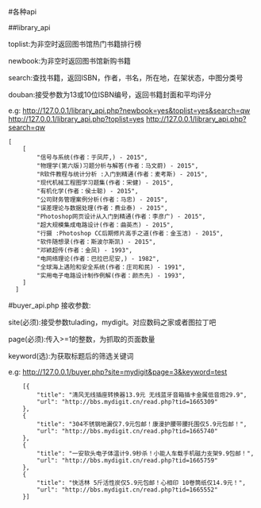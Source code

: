 #各种api

##library_api


toplist:为非空时返回图书馆热门书籍排行榜

newbook:为非空时返回图书馆新购书籍

search:查找书籍，返回ISBN，作者，书名，所在地，在架状态，中图分类号

douban:接受参数为13或10位ISBN编号，返回书籍封面和平均评分

e.g:
http://127.0.0.1/library_api.php?newbook=yes&toplist=yes&search=qw
http://127.0.0.1/library_api.php?toplist=yes
http://127.0.0.1/library_api.php?search=qw

```
[
    [
        "信号与系统(作者：于凤芹,) - 2015",
        "物理学(第六版)习题分析与解答(作者：马文蔚) - 2015",
        "R软件教程与统计分析 :入门到精通(作者：麦考斯) - 2015",
        "现代机械工程图学习题集(作者：宋健) - 2015",
        "有机化学(作者：侯士聪) - 2015",
        "公司财务管理案例分析(作者：马忠) - 2015",
        "误差理论与数据处理(作者：费业泰) - 2015",
        "Photoshop网页设计从入门到精通(作者：李彦广) - 2015",
        "超大规模集成电路设计(作者：曲英杰) - 2015",
        "行摄 :Photoshop CC后期修片高手之道(作者：金玉洁) - 2015",
        "软件随想录(作者：斯波尔斯凯) - 2015",
        "邓颖超传(作者：金凤) - 1993",
        "电网络理论(作者：巴拉巴尼安,) - 1982",
        "全球海上遇险和安全系统(作者：庄司和民) - 1991",
        "实用电子电路设计制作例解(作者：颜杰先) - 1993",
    ]
  ]
```

#buyer_api.php
接收参数:

site(必须):接受参数tulading，mydigit。对应数码之家或者图拉丁吧

page(必须):传入>=1的整数，为抓取的页面数量

keyword(选):为获取标题后的筛选关键词

e.g:
http://127.0.0.1/buyer.php?site=mydigit&page=3&keyword=test

```
    [{
        "title": "清风无线插座转换器13.9元 无线蓝牙音箱插卡金属低音炮29.9",
        "url": "http://bbs.mydigit.cn/read.php?tid=1665309"
    },
    {
        "title": "304不锈钢地漏仅7.9元包邮！康漫护腰带腰托围仅5.9元包邮！",
        "url": "http://bbs.mydigit.cn/read.php?tid=1665740"
    },
    {
        "title": "一安软头电子体温计9.9秒杀！小能人车载手机磁力支架9.9包邮！",
        "url": "http://bbs.mydigit.cn/read.php?tid=1665759"
    },
    {
        "title": "快活林 5斤活性炭仅5.9元包邮！心相印 10卷筒纸仅14.9元！",
        "url": "http://bbs.mydigit.cn/read.php?tid=1665552"
    }]
 ```
